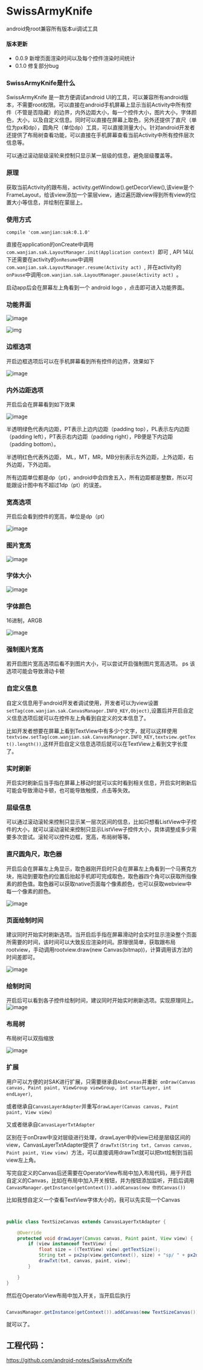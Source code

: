 # SwissArmyKnife
android免root兼容所有版本ui调试工具

#### 版本更新

* 0.0.9 新增页面渲染时间以及每个控件渲染时间统计
* 0.1.0 修复部分bug

### SwissArmyKnife是什么
   
SwissArmyKnife 是一款方便调试android UI的工具，可以兼容所有android版本，不需要root权限。可以直接在android手机屏幕上显示当前Activity中所有控件（不管是否隐藏）的边界，内外边距大小，每一个控件大小，图片大小，字体颜色，大小，以及自定义信息。同时可以直接在屏幕上取色，另外还提供了直尺（单位为px和dp），圆角尺（单位dp）工具，可以直接测量大小。针对android开发者还提供了布局树查看功能，可以直接在手机屏幕查看当前Activity中所有控件层次信息等。

可以通过滚动层级滚轮来控制只显示某一层级的信息，避免层级覆盖等。

### 原理
获取当前Activity的跟布局，activity.getWindow().getDecorView(),该view是个FrameLayout，给该view添加一个蒙层view，通过遍历跟view得到所有view的位置大小等信息，并绘制在蒙层上。
<!-- more -->

### 使用方式


`compile 'com.wanjian:sak:0.1.0'`

直接在application的onCreate中调用 `com.wanjian.sak.LayoutManager.init(Application context) `即可 ,
API 14以下还需要在activity的`onResume`中调用`com.wanjian.sak.LayoutManager.resume(Activity act) `,
并在activity的`onPause`中调用`com.wanjian.sak.LayoutManager.pause(Activity act) `。

启动app后会在屏幕左上角看到一个 android logo ，点击即可进入功能界面。



### 功能界面

![image](https://github.com/android-notes/blogimg/blob/master/%E8%AE%BE%E7%BD%AE%E7%95%8C%E9%9D%A21.jpg?raw=true)

![img](https://raw.githubusercontent.com/android-notes/blogimg/master/%E8%AE%BE%E7%BD%AE%E7%95%8C%E9%9D%A22.jpg)


### 边框选项

开启边框选项后可以在手机屏幕看到所有控件的边界，效果如下

![image](https://raw.githubusercontent.com/android-notes/blogimg/master/%E8%BE%B9%E6%A1%86.jpg)



### 内外边距选项

开启后会在屏幕看到如下效果

![image](https://raw.githubusercontent.com/android-notes/blogimg/master/%E8%BE%B9%E6%A1%86%E5%8F%8A%E5%86%85%E5%A4%96%E8%BE%B9%E8%B7%9D%E5%A4%A7%E5%B0%8F.jpg)

半透明绿色代表内边距，PT表示上边内边距（padding top），PL表示左内边距（padding left），PT表示右内边距（padding right），PB便是下内边距（padding bottom）。

半透明红色代表外边距， ML，MT，MR，MB分别表示左外边距，上外边距，右外边距，下外边距。

所有边距单位都是dp（pt），android中会四舍五入，所有边距都是整数，所以可能跟设计图中有不超过1dp（pt）的误差。


### 宽高选项

开启后会看到控件的宽高，单位是dp（pt）

![image](https://raw.githubusercontent.com/android-notes/blogimg/master/%E6%8E%A7%E4%BB%B6%E5%A4%A7%E5%B0%8F.jpg)

### 图片宽高

![image](https://github.com/android-notes/blogimg/blob/master/%E5%9B%BE%E7%89%87%E5%A4%A7%E5%B0%8F.jpg?raw=true)


### 字体大小

![image](https://raw.githubusercontent.com/android-notes/blogimg/master/%E5%AD%97%E4%BD%93%E5%A4%A7%E5%B0%8F.jpg)

### 字体颜色

16进制，ARGB

![image](https://raw.githubusercontent.com/android-notes/blogimg/master/%E5%AD%97%E4%BD%93%E9%A2%9C%E8%89%B2.jpg)

### 强制图片宽高

若开启图片宽高选项后看不到图片大小，可以尝试开启强制图片宽高选项。  ps 该选项可能会导致滑动卡顿

### 自定义信息

自定义信息用于android开发者调试使用，开发者可以为view设置`setTag(com.wanjian.sak.CanvasManager.INFO_KEY,Object)`,设置后并开启自定义信息选项后就可以在控件左上角看到自定义的文本信息了。

比如开发者想要在屏幕上看到TextView中有多少个文字，就可以这样使用`textview.setTag(com.wanjian.sak.CanvasManager.INFO_KEY,textview.getText().length())`,这样开启自定义信息选项后就可以在TextView上看到文字长度了。

### 实时刷新

开启实时刷新后当手指在屏幕上移动时就可以实时看到相关信息，开启实时刷新后可能会导致滑动卡顿，也可能导致触摸，点击等失效。


### 层级信息

可以通过滚动滚轮来控制只显示某一层次区间的信息，比如只想看ListView中子控件的大小，就可以滚动滚轮来控制只显示ListView子控件大小，具体调整成多少需要多次尝试。滚轮可以控件边框，宽高，布局树等等。


### 直尺圆角尺，取色器

开启后会在屏幕左上角显示，取色器刚开启时只会在屏幕左上角看到一个马赛克方块，拖动到要取色的位置后抬起手机即可完成取色，取色器四个角可以获取所指像素的颜色值。取色器可以获取native页面每个像素颜色，也可以获取webview中每一个像素的颜色。

![image](https://raw.githubusercontent.com/android-notes/blogimg/master/%E5%88%BB%E5%BA%A6%E5%B0%BA%E5%8F%8A%E5%8F%96%E8%89%B2%E5%99%A8.jpg)


### 页面绘制时间

建议同时开始实时刷新选项。当开启后手指在屏幕滑动时会实时显示渲染整个页面所需要的时间，该时间可以大致反应渲染时间。原理很简单，获取跟布局rootview，手动调用rootview.draw(new Canvas(bitmap))，计算调用该方法的时间差即可。

![image](https://raw.githubusercontent.com/android-notes/blogimg/master/sak%E9%A1%B5%E9%9D%A2%E7%BB%98%E5%88%B6%E6%97%B6%E9%97%B4.jpg)


### 绘制时间

开启后可以看到各子控件绘制时间，建议同时开始实时刷新选项。实现原理同上。
![image](https://raw.githubusercontent.com/android-notes/blogimg/master/sakview%E7%BB%98%E5%88%B6%E6%97%B6%E9%97%B4.jpg)

### 布局树
 
 布局树可以双指缩放
 
![image](https://github.com/android-notes/blogimg/blob/master/%E5%B8%83%E5%B1%80%E6%A0%91.jpg?raw=true)



### 扩展

用户可以方便的对SAK进行扩展，只需要继承自`AbsCanvas`并重新` onDraw(Canvas canvas, Paint paint, ViewGroup viewGroup, int startLayer, int endLayer)`,

或者继承自`CanvasLayerAdapter`并重写`drawLayer(Canvas canvas, Paint paint, View view)`

又或者继承自`CanvasLayerTxtAdapter`

区别在于onDraw中没对层级进行处理，drawLayer中的view已经是层级区间的view，CanvasLayerTxtAdapter提供了
`drawTxt(String txt, Canvas canvas, Paint paint, View view) `方法，可以直接调用drawTxt就可以把txt绘制到当前view左上角。


写完自定义的Canvas后还需要在OperatorView布局中加入布局代码，用于开启自定义的Canvas，比如在布局中加入开关按钮，并为按钮添加监听，开启后调用
`CanvasManager.getInstance(getContext()).addCanvas(new 你的Canvas())`

比如我想自定义一个查看TextView字体大小的，我可以先实现一个Canvas

```java


public class TextSizeCanvas extends CanvasLayerTxtAdapter {

    @Override
    protected void drawLayer(Canvas canvas, Paint paint, View view) {
        if (view instanceof TextView) {
            float size = ((TextView) view).getTextSize();
            String txt = px2sp(view.getContext(), size) + "sp/ " + px2dp(view.getContext(), size) + "dp";
            drawTxt(txt, canvas, paint, view);
        }

    }
}


```

然后在OperatorView布局中加入开关，当开启后执行

```java

CanvasManager.getInstance(getContext()).addCanvas(new TextSizeCanvas());

```

就可以了。



## 工程代码：
https://github.com/android-notes/SwissArmyKnife        



 

